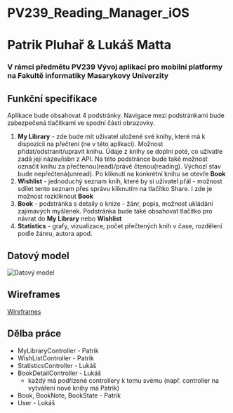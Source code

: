 # PV239_Reading_Manager_iOS
# Patrik Pluhař & Lukáš Matta

### V rámci předmětu PV239 Vývoj aplikací pro mobilní platformy na Fakultě informatiky Masarykovy Univerzity

## Funkční specifikace
Aplikace bude obsahovat 4 podstránky. Navigace mezi podstránkami bude zabezpečená tlačítkami ve spodní části obrazovky.
1. **My Library** - zde bude mít uživatel uložené své knihy, které má k dispozicii na přečtení (ne v této aplikaci). Možnost přidat/odstranit/upravit knihu. Údaje z knihy se doplní poté, co uživatle zadá její název/isbn z API. Na této podstránce bude také možnost označit knihu za přečtenou(read)/právě čtenou(reading). Výchozí stav bude nepřečtená(unread). Po kliknutí na konkrétní knihu se otevře **Book**
2. **Wishlist** - jednoduchý seznam knih, které by si uživatel přál - možnost sdílet tento seznam přes správu kliknutím na tlačítko Share. I zde je možnost rozkliknout **Book**
3. **Book** - podstránka s detaily o knize - žánr, popis, možnost ukládání zajímavých myšlenek. Podstránka bude také obsahovat tlačítko pro návrat do **My Library** nebo **Wishlist**
4. **Statistics** - grafy, vizualizace, počet přečtených knih v čase, rozdělení podle žánru, autora apod.

## Datový model
![Datový model](/images/dataModel.jpg?raw=true "Optional Title")

## Wireframes
[Wireframes](http://pv239.lukasmatta.com/)

## Dělba práce
* MyLibraryController - Patrik
* WishListController - Patrik
* StatisticsController - Lukáš
* BookDetailController - Lukáš
  - každý má podřízené controllery k tomu svému (např. controller na vytváření nové knihy má Patrik)
* Book, BookNote, BookState - Patrik
* User - Lukáš
